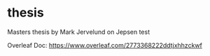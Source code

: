 # thesis
Masters thesis by Mark Jervelund on Jepsen test



Overleaf Doc: https://www.overleaf.com/2773368222ddtjxhhzckwf

